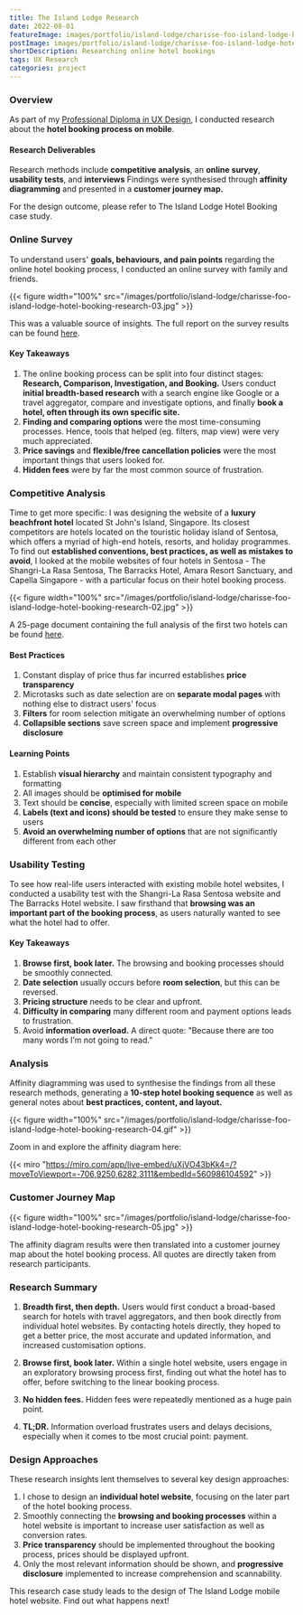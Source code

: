 ```yaml
---
title: The Island Lodge Research
date: 2022-08-01
featureImage: images/portfolio/island-lodge/charisse-foo-island-lodge-hotel-booking-14-thumbnail.jpg
postImage: images/portfolio/island-lodge/charisse-foo-island-lodge-hotel-booking-research-01.jpg
shortDescription: Researching online hotel bookings
tags: UX Research
categories: project
---
```


### Overview

As part of my [Professional Diploma in UX Design](https://www.credential.net/358581c5-0f90-41d7-9301-82ff6f7b1d3e#gs.9pjyb3), I conducted research about the **hotel booking process on mobile**.

#### Research Deliverables

Research methods include **competitive analysis**, an **online survey**, **usability tests**, and **interviews** Findings were synthesised through **affinity diagramming** and presented in a **customer journey map.**

For the design outcome, please refer to The Island Lodge Hotel Booking case study.

### Online Survey

To understand users' **goals, behaviours, and pain points** regarding the online hotel booking process, I conducted an online survey with family and friends.

{{< figure width="100%" src="/images/portfolio/island-lodge/charisse-foo-island-lodge-hotel-booking-research-03.jpg" >}}

This was a valuable source of insights. The full report on the survey results can be found [here](https://drive.google.com/file/d/1ZnYSxx7rKj85M2YH8atA11291HplnCwG/view?usp=sharing).

#### Key Takeaways

1. The online booking process can be split into four distinct stages: **Research, Comparison, Investigation, and Booking.** Users conduct **initial breadth-based research** with a search engine like Google or a travel aggregator, compare and investigate options, and finally **book a hotel, often through its own specific site.**
2. **Finding and comparing options** were the most time-consuming processes. Hence, tools that helped (eg. filters, map view) were very much appreciated.
3. **Price savings** and **flexible/free cancellation policies** were the most important things that users looked for.
4. **Hidden fees** were by far the most common source of frustration.

### Competitive Analysis

Time to get more specific: I was designing the website of a **luxury beachfront hotel** located St John's Island, Singapore. Its closest competitors are hotels located on the touristic holiday island of Sentosa, which offers a myriad of high-end hotels, resorts, and holiday programmes. To find out **established conventions, best practices, as well as mistakes to avoid**, I looked at the mobile websites of four hotels in Sentosa - The Shangri-La Rasa Sentosa, The Barracks Hotel, Amara Resort Sanctuary, and Capella Singapore - with a particular focus on their hotel booking process.

{{< figure width="100%" src="/images/portfolio/island-lodge/charisse-foo-island-lodge-hotel-booking-research-02.jpg" >}}

A 25-page document containing the full analysis of the first two hotels can be found [here](https://drive.google.com/file/d/1b8cNt9pz8RjQ-1LR0NlJx7pETGtAH0IV/view?usp=sharing).

#### Best Practices

1. Constant display of price thus far incurred establishes **price transparency**
2. Microtasks such as date selection are on **separate modal pages** with nothing else to distract users' focus
3. **Filters** for room selection mitigate an overwhelming number of options
4. **Collapsible sections** save screen space and implement **progressive disclosure**

#### Learning Points

1. Establish **visual hierarchy** and maintain consistent typography and formatting
2. All images should be **optimised for mobile**
3. Text should be **concise**, especially with limited screen space on mobile
4. **Labels (text and icons) should be tested** to ensure they make sense to users
5. **Avoid an overwhelming number of options** that are not significantly different from each other

### Usability Testing

To see how real-life users interacted with existing mobile hotel websites, I conducted a usability test with the Shangri-La Rasa Sentosa website and The Barracks Hotel website. I saw firsthand that **browsing was an important part of the booking process**, as users naturally wanted to see what the hotel had to offer.

#### Key Takeaways

1. **Browse first, book later.** The browsing and booking processes should be smoothly connected.
2. **Date selection** usually occurs before **room selection**, but this can be reversed.
3. **Pricing structure** needs to be clear and upfront.
4. **Difficulty in comparing** many different room and payment options leads to frustration.
5. Avoid **information overload.** A direct quote: "Because there are too many words I’m not going to read."

### Analysis

Affinity diagramming was used to synthesise the findings from all these research methods, generating a **10-step hotel booking sequence** as well as general notes about **best practices, content, and layout.**

{{< figure width="100%" src="/images/portfolio/island-lodge/charisse-foo-island-lodge-hotel-booking-research-04.gif" >}}

Zoom in and explore the affinity diagram here:

{{< miro "https://miro.com/app/live-embed/uXjVO43bKk4=/?moveToViewport=-706,9250,6282,3111&embedId=560986104592" >}}

### Customer Journey Map

{{< figure width="100%" src="/images/portfolio/island-lodge/charisse-foo-island-lodge-hotel-booking-research-05.jpg" >}}

The affinity diagram results were then translated into a customer journey map about the hotel booking process. All quotes are directly taken from research participants.

### Research Summary

1. **Breadth first, then depth.** Users would first conduct a broad-based search for hotels with travel aggregators, and then book directly from individual hotel websites. By contacting hotels directly, they hoped to get a better price, the most accurate and updated information, and increased customisation options.

2. **Browse first, book later.** Within a single hotel website, users engage in an exploratory browsing process first, finding out what the hotel has to offer, before switching to the linear booking process.

3. **No hidden fees.** Hidden fees were repeatedly mentioned as a huge pain point.

4. **TL;DR.** Information overload frustrates users and delays decisions, especially when it comes to tbe most crucial point: payment.

### Design Approaches

These research insights lent themselves to several key design approaches:

1. I chose to design an **individual hotel website**, focusing on the later part of the hotel booking process.
2. Smoothly connecting the **browsing and booking processes** within a hotel website is important to increase user satisfaction as well as conversion rates.
3. **Price transparency** should be implemented throughout the booking process, prices should be displayed upfront.
4. Only the most relevant information should be shown, and **progressive disclosure** implemented to increase comprehension and scannability.

This research case study leads to the design of The Island Lodge mobile hotel website. Find out what happens next!
